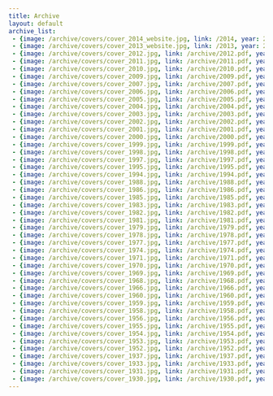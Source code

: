 ```yaml
---
title: Archive
layout: default
archive_list:
 - {image: /archive/covers/cover_2014_website.jpg, link: /2014, year: 2014 (online)}
 - {image: /archive/covers/cover_2013_website.jpg, link: /2013, year: 2013 (online)}
 - {image: /archive/covers/cover_2012.jpg, link: /archive/2012.pdf, year: 2012}
 - {image: /archive/covers/cover_2011.jpg, link: /archive/2011.pdf, year: 2011}
 - {image: /archive/covers/cover_2010.jpg, link: /archive/2010.pdf, year: 2010}
 - {image: /archive/covers/cover_2009.jpg, link: /archive/2009.pdf, year: 2009}
 - {image: /archive/covers/cover_2007.jpg, link: /archive/2007.pdf, year: 2007}
 - {image: /archive/covers/cover_2006.jpg, link: /archive/2006.pdf, year: 2006}
 - {image: /archive/covers/cover_2005.jpg, link: /archive/2005.pdf, year: 2005}
 - {image: /archive/covers/cover_2004.jpg, link: /archive/2004.pdf, year: 2004}
 - {image: /archive/covers/cover_2003.jpg, link: /archive/2003.pdf, year: 2003}
 - {image: /archive/covers/cover_2002.jpg, link: /archive/2002.pdf, year: 2002}
 - {image: /archive/covers/cover_2001.jpg, link: /archive/2001.pdf, year: 2001}
 - {image: /archive/covers/cover_2000.jpg, link: /archive/2000.pdf, year: 2000}
 - {image: /archive/covers/cover_1999.jpg, link: /archive/1999.pdf, year: 1999}
 - {image: /archive/covers/cover_1998.jpg, link: /archive/1998.pdf, year: 1998}
 - {image: /archive/covers/cover_1997.jpg, link: /archive/1997.pdf, year: 1997}
 - {image: /archive/covers/cover_1995.jpg, link: /archive/1995.pdf, year: 1995}
 - {image: /archive/covers/cover_1994.jpg, link: /archive/1994.pdf, year: 1994}
 - {image: /archive/covers/cover_1988.jpg, link: /archive/1988.pdf, year: 1988}
 - {image: /archive/covers/cover_1986.jpg, link: /archive/1986.pdf, year: 1986}
 - {image: /archive/covers/cover_1985.jpg, link: /archive/1985.pdf, year: 1985}
 - {image: /archive/covers/cover_1983.jpg, link: /archive/1983.pdf, year: 1983}
 - {image: /archive/covers/cover_1982.jpg, link: /archive/1982.pdf, year: 1982}
 - {image: /archive/covers/cover_1981.jpg, link: /archive/1981.pdf, year: 1981}
 - {image: /archive/covers/cover_1979.jpg, link: /archive/1979.pdf, year: 1979}
 - {image: /archive/covers/cover_1978.jpg, link: /archive/1978.pdf, year: 1978}
 - {image: /archive/covers/cover_1977.jpg, link: /archive/1977.pdf, year: 1977}
 - {image: /archive/covers/cover_1974.jpg, link: /archive/1974.pdf, year: 1974}
 - {image: /archive/covers/cover_1971.jpg, link: /archive/1971.pdf, year: 1971}
 - {image: /archive/covers/cover_1970.jpg, link: /archive/1970.pdf, year: 1970}
 - {image: /archive/covers/cover_1969.jpg, link: /archive/1969.pdf, year: 1969}
 - {image: /archive/covers/cover_1968.jpg, link: /archive/1968.pdf, year: 1968}
 - {image: /archive/covers/cover_1966.jpg, link: /archive/1966.pdf, year: 1966}
 - {image: /archive/covers/cover_1960.jpg, link: /archive/1960.pdf, year: 1960}
 - {image: /archive/covers/cover_1959.jpg, link: /archive/1959.pdf, year: 1959}
 - {image: /archive/covers/cover_1958.jpg, link: /archive/1958.pdf, year: 1958}
 - {image: /archive/covers/cover_1956.jpg, link: /archive/1956.pdf, year: 1956}
 - {image: /archive/covers/cover_1955.jpg, link: /archive/1955.pdf, year: 1955}
 - {image: /archive/covers/cover_1954.jpg, link: /archive/1954.pdf, year: 1954}
 - {image: /archive/covers/cover_1953.jpg, link: /archive/1953.pdf, year: 1953}
 - {image: /archive/covers/cover_1952.jpg, link: /archive/1952.pdf, year: 1952}
 - {image: /archive/covers/cover_1937.jpg, link: /archive/1937.pdf, year: 1937}
 - {image: /archive/covers/cover_1933.jpg, link: /archive/1933.pdf, year: 1933}
 - {image: /archive/covers/cover_1931.jpg, link: /archive/1931.pdf, year: 1931}
 - {image: /archive/covers/cover_1930.jpg, link: /archive/1930.pdf, year: 1930}
---
```


